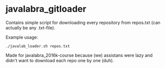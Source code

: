 # javalabra_gitloader

Contains simple script for downloading every repository from repos.txt (can actually be any .txt-file).

Example usage:

```./javalab_loader.sh repos.txt```


Made for javalabra_2016k-course because (we) assistans were lazy and didn't want to download each repo one by one (duh).
